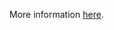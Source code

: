 More information [here](https://docs.prismacloud.io/en/enterprise-edition/policy-reference/alibaba-policies/alibaba-networking-policies/ensure-no-alibaba-cloud-security-groups-allow-ingress-from-00000-to-port-22).
